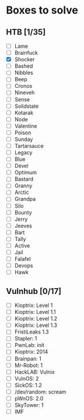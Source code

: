 # Boxes to solve

## HTB [1/35]

- [ ] Lame
- [ ] Brainfuck
- [X] Shocker
- [ ] Bashed
- [ ] Nibbles
- [ ] Beep
- [ ] Cronos
- [ ] Nineveh
- [ ] Sense
- [ ] Solidstate
- [ ] Kotarak
- [ ] Node
- [ ] Valentine
- [ ] Poison
- [ ] Sunday
- [ ] Tartarsauce
- [ ] Legacy
- [ ] Blue
- [ ] Devel
- [ ] Optimum
- [ ] Bastard
- [ ] Granny
- [ ] Arctic
- [ ] Grandpa
- [ ] Silo
- [ ] Bounty
- [ ] Jerry
- [ ] Jeeves
- [ ] Bart
- [ ] Tally
- [ ] Active
- [ ] Jail
- [ ] Falafel
- [ ] Devops
- [ ] Hawk

## Vulnhub [0/17]

- [ ] Kioptrix: Level 1
- [ ] Kioptrix: Level 1.1
- [ ] Kioptrix: Level 1.2
- [ ] Kioptrix: Level 1.3
- [ ] FristiLeaks 1.3
- [ ] Stapler: 1
- [ ] PwnLab: init
- [ ] Kioptrix: 2014
- [ ] Brainpan: 1
- [ ] Mr-Robot: 1
- [ ] HackLAB: Vulnix
- [ ] VulnOS: 2
- [ ] SickOS: 1.2
- [ ] /dev/random: scream
- [ ] pWnOS: 2.0
- [ ] SkyTower: 1
- [ ] IMF
